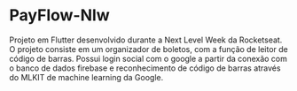 # PayFlow-Nlw
Projeto em Flutter desenvolvido durante a Next Level Week da Rocketseat. O projeto consiste em um organizador de boletos, com a função de leitor de código de barras. Possui login social com o google a partir da conexão com o banco de dados firebase e reconhecimento de código de barras através do MLKIT de machine learning da Google.
